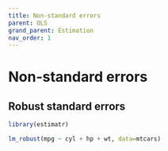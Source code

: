 ```yaml
---
title: Non-standard errors
parent: OLS
grand_parent: Estimation
nav_order: 1
---
```


# Non-standard errors

## Robust standard errors

```r
library(estimatr)

lm_robust(mpg ~ cyl + hp + wt, data=mtcars)
```
